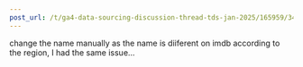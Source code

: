 ```yaml
---
post_url: /t/ga4-data-sourcing-discussion-thread-tds-jan-2025/165959/347
---
```

change the name manually as the name is diiferent on imdb according to the region, I had the same issue…